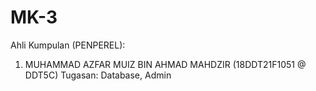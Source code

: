 # MK-3
Ahli Kumpulan (PENPEREL):
1. MUHAMMAD AZFAR MUIZ BIN AHMAD MAHDZIR (18DDT21F1051 @ DDT5C)
Tugasan: Database, Admin
